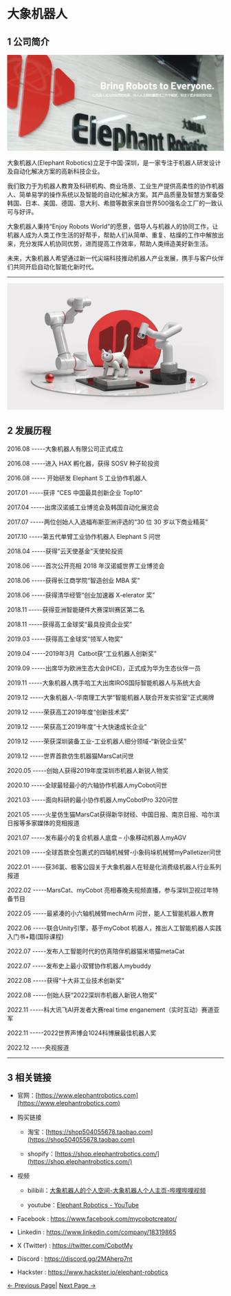 # 大象机器人

## 1 公司简介

![公司介绍.png](../resources/9-AboutUs/image/公司介绍.png)

大象机器人(Elephant Robotics)立足于中国·深圳，是一家专注于机器人研发设计及自动化解决方案的高新科技企业。

我们致力于为机器人教育及科研机构、商业场景、工业生产提供高柔性的协作机器人、简单易学的操作系统以及智能的自动化解决方案。其产品质量及智慧方案备受韩国、日本、美国、德国、意大利、希腊等数家来自世界500强名企工厂的一致认可与好评。

大象机器人秉持“Enjoy Robots World”的愿景，倡导人与机器人的协同工作，让机器人成为人类工作生活的好帮手，帮助人们从简单、重复、枯燥的工作中解放出来，充分发挥人机协同优势，进而提高工作效率，帮助人类缔造美好新生活。

未来，大象机器人希望通过新一代尖端科技推动机器人产业发展，携手与客户伙伴们共同开启自动化智能化新时代。

---

![公司历程.jpg](../resources/9-AboutUs/image/公司历程.jpg)

## 2 发展历程

2016.08 -----大象机器人有限公司正式成立

2016.08 -----进入 HAX 孵化器，获得 SOSV 种子轮投资

2016.08 ----- 开始研发 Elephant S 工业协作机器人

2017.01 -----获评 “CES 中国最具创新企业 Top10”

2017.04 -----出席汉诺威工业博览会及韩国自动化展览会

2017.07 -----两位创始人入选福布斯亚洲评选的“30 位 30 岁以下商业精英”

2017.10 -----第五代单臂工业协作机器人 Elephant S 问世

2018.04 -----获得”云天使基金”天使轮投资

2018.06 -----首次公开亮相 2018 年汉诺威世界工业博览会

2018.06 -----获得长江商学院“智造创业 MBA 奖”

2018.06 -----获得清华经管“创业加速器 X-elerator 奖”

2018.11 -----获得亚洲智能硬件大赛深圳赛区第二名

2018.11 -----获得高工金球奖“最具投资企业奖”

2019.03 -----获得高工金球奖“领军人物奖”

2019.04 -----2019年3月  Catbot获“工业机器人创新奖”

2019.09 -----出席华为欧洲生态大会(HCE)，正式成为华为生态伙伴一员

2019.11 -----大象机器人携手哈工大出席IROS国际智能机器人与系统大会

2019.12 -----大象机器人-华南理工大学“智能机器人联合开发实验室”正式揭牌

2019.12 -----荣获高工2019年度“创新技术奖”

2019.12 -----荣获高工2019年度“十大快速成长企业”

2019.12 -----荣获深圳装备工业-工业机器人细分领域-“新锐企业奖”

2019.12 -----世界首款仿生机器猫MarsCat问世

2020.05 -----创始人获得2019年度深圳市机器人新锐人物奖

2020.10 -----全球最轻最小的六轴协作机器人myCobot问世

2021.03 -----面向科研的最小协作机器人myCobotPro 320问世

2021.05 -----火星仿生猫MarsCat获得新华财经、中国日报、南京日报、哈尔滨日报等多家媒体的竞相报道

2021.07 -----发布最小的复合机器人底盘 – 小象移动机器人myAGV

2021.09 -----全球首款全包裹式的四轴机械臂-小象码垛机械臂myPalletizer问世

2022.01 -----获36氯、极客公园关于大象机器人在轻是化消费级机器人行业系列报道

2022.02 -----MarsCat、myCobot 亮相春晚夫视频直播，参与深圳卫视过年特备节目

2022.05 -----最紧凑的小六轴机械臂mechArm 问世，能人工智能机器人教育

2022.06 -----联合Unity引擎，基于myCobot 机器人，推出人工智能机器人实践入门书+籍(国际课程)

2022.07 -----发布人工智能时代的仿真陪伴机器猫米塔猫metaCat

2022.07 -----发布史上最小双臂协作机器人mybuddy

2022.08 -----获得“十大非工业技术创新奖”

2022.08 -----创始人获“2022深圳市机器人新锐人物奖”

2022.11 -----科大讯飞AI开发者大赛real time enganement（实时互动）赛道亚军

2022.11 -----2022世界声博会1024科博展最佳机器人奖

2022.12 -----央视报道

---

## 3 相关链接

- 官网：[https://www.elephantrobotics.com](https://www.elephantrobotics.com)

- 购买链接
  
  - 淘宝：[https://shop504055678.taobao.com](https://shop504055678.taobao.com)
  
  - shopify：[https://shop.elephantrobotics.com/](https://shop.elephantrobotics.com/)

- 视频
  
  - bilibili：[大象机器人的个人空间-大象机器人个人主页-哔哩哔哩视频](https://space.bilibili.com/2126215657)
  
  - youtube：[Elephant Robotics - YouTube](https://www.youtube.com/c/Elephantrobotics)

-   Facebook : https://www.facebook.com/mycobotcreator/

-   Linkedin : https://www.linkedin.com/company/18319865

- 	X (Twitter) : https://twitter.com/CobotMy

-   Discord : https://discord.gg/2MAherp7nt

- 	Hackster : https://www.hackster.io/elephant-robotics

[← Previous Page](./9-AboutUs.md)| [Next Page →](./9.2-contact.md)